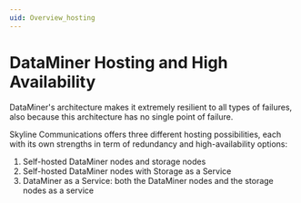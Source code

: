 ```yaml
---
uid: Overview_hosting
---
```


# DataMiner Hosting and High Availability

DataMiner's architecture makes it extremely resilient to all types of failures, also because this architecture has no single point of failure.

Skyline Communications offers three different hosting possibilities, each with its own strengths in term of redundancy and high-availability options:

1. Self-hosted DataMiner nodes and storage nodes
1. Self-hosted DataMiner nodes with Storage as a Service
1. DataMiner as a Service: both the DataMiner nodes and the storage nodes as a service

